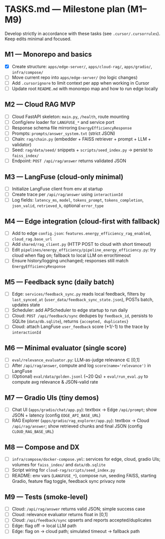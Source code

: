 # TASKS.md — Milestone plan (M1–M9)

Develop strictly in accordance with these tasks (see `.cursor/.cursorrules`). Keep edits minimal and focused.

## M1 — Monorepo and basics
- [X] Create structure: `apps/edge-server/`, `apps/cloud-rag/`, `apps/gradio/`, `infra/compose/`
- [ ] Move current repo into `apps/edge-server/` (no logic changes)
- [ ] Add `.cursorignore` to limit context per app when working in Cursor
- [ ] Update root `README.md` with monorepo map and how to run edge locally

## M2 — Cloud RAG MVP
- [ ] Cloud FastAPI skeleton: `main.py`, `/health`, route mounting
- [ ] Config/env loader for `LANGFUSE_*` and service port
- [ ] Response schema file mirroring `EnergyEfficiencyResponse`
- [ ] Prompts: `prompts/answer_system.txt` (strict JSON)
- [ ] Chain: `rag/chain.py` (embedder + FAISS retriever + prompt + LLM + validator)
- [ ] Seed: `rag/data/seed/` snippets + `scripts/seed_index.py` → persist to `faiss_index/`
- [ ] Endpoint: `POST /api/rag/answer` returns validated JSON

## M3 — LangFuse (cloud-only minimal)
- [ ] Initialize LangFuse client from env at startup
- [ ] Create trace per `/api/rag/answer` using `interactionId`
- [ ] Log fields: `latency_ms`, `model`, `tokens_prompt`, `tokens_completion`, `json_valid`, `retrieved_k`, optional `error_type`

## M4 — Edge integration (cloud-first with fallback)
- [ ] Add to edge `config.json`: `features.energy_efficiency_rag_enabled`, `cloud_rag.base_url`
- [ ] Add `shared/rag_client.py` (HTTP POST to cloud with short timeout)
- [ ] Edit `pipelines/energy_efficiency/pipeline_energy_efficiency.py`: try cloud when flag on; fallback to local LLM on error/timeout
- [ ] Ensure history/logging unchanged; responses still match `EnergyEfficiencyResponse`

## M5 — Feedback sync (daily batch)
- [ ] Edge: `services/feedback_sync.py` reads local feedback, filters by `last_synced_at` (`user_data/feedback_sync_state.json`), POSTs batch, updates state
- [ ] Scheduler: add APScheduler to edge startup to run daily
- [ ] Cloud: `POST /api/feedback/sync` dedupes by `feedback_id`, persists to SQLite (`data/db.sqlite`), returns `{accepted, duplicates}`
- [ ] Cloud: attach LangFuse `user_feedback` score (+1/-1) to the trace by `interactionId`

## M6 — Minimal evaluator (single score)
- [ ] `eval/relevance_evaluator.py`: LLM-as-judge relevance ∈ [0,1]
- [ ] After `/api/rag/answer`, compute and log `score(name='relevance')` in LangFuse
- [ ] (Optional) `eval/data/golden.jsonl` (~20 Qs) + `eval/run_eval.py` to compute avg relevance & JSON-valid rate

## M7 — Gradio UIs (tiny demos)
- [ ] Chat UI (`apps/gradio/chat/app.py`): textbox → Edge `/api/prompt`; show JSON + latency (config `EDGE_API_BASE_URL`)
- [ ] RAG Explorer (`apps/gradio/rag_explorer/app.py`): textbox → Cloud `/api/rag/answer`; show retrieved chunks and final JSON (config `CLOUD_RAG_BASE_URL`)

## M8 — Compose and DX
- [ ] `infra/compose/docker-compose.yml`: services for edge, cloud, gradio UIs; volumes for `faiss_index/` and `data/db.sqlite`
- [ ] Script wiring for `cloud-rag/scripts/seed_index.py`
- [ ] README: env vars (`LANGFUSE_*`), compose run, seeding FAISS, starting Gradio, feature flag toggle, feedback sync privacy note

## M9 — Tests (smoke-level)
- [ ] Cloud: `/api/rag/answer` returns valid JSON; simple success case
- [ ] Cloud: relevance evaluator returns float in [0,1]
- [ ] Cloud: `/api/feedback/sync` upserts and reports accepted/duplicates
- [ ] Edge: flag off → local LLM path
- [ ] Edge: flag on → cloud path; simulated timeout → fallback path
